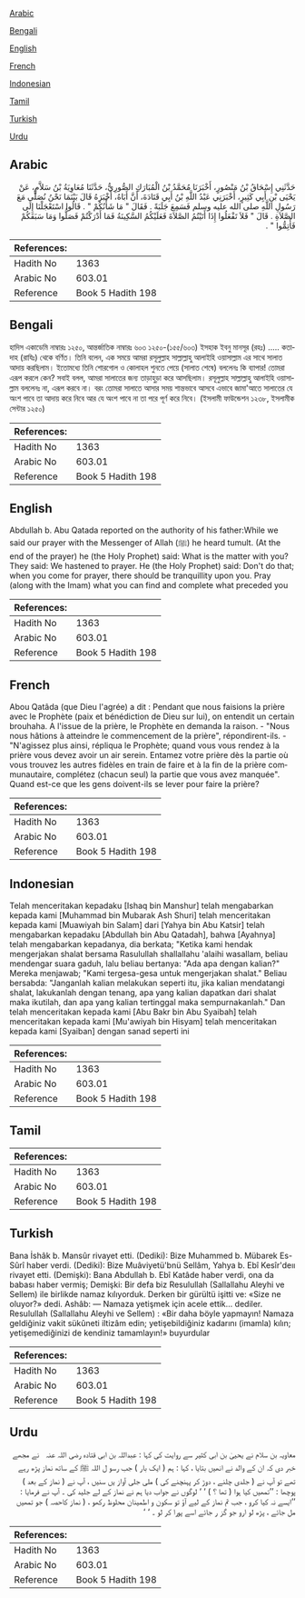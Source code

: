 [Arabic](#arabic)

[Bengali](#bengali)

[English](#english)

[French](#french)

[Indonesian](#indonesian)

[Tamil](#tamil)

[Turkish](#turkish)

[Urdu](#urdu)

## Arabic


<div dir="rtl" lang="ar" style={{fontSize:'larger',backgroundColor:'#f8f9fa',padding:20}}>
حَدَّثَنِي إِسْحَاقُ بْنُ مَنْصُورٍ، أَخْبَرَنَا مُحَمَّدُ بْنُ الْمُبَارَكِ الصُّورِيُّ، حَدَّثَنَا مُعَاوِيَةُ بْنُ سَلاَّمٍ، عَنْ يَحْيَى بْنِ أَبِي كَثِيرٍ، أَخْبَرَنِي عَبْدُ اللَّهِ بْنُ أَبِي قَتَادَةَ، أَنَّ أَبَاهُ، أَخْبَرَهُ قَالَ بَيْنَمَا نَحْنُ نُصَلِّي مَعَ رَسُولِ اللَّهِ صلى الله عليه وسلم فَسَمِعَ جَلَبَةً ‏.‏ فَقَالَ ‏"‏ مَا شَأْنُكُمْ ‏"‏ ‏.‏ قَالُوا اسْتَعْجَلْنَا إِلَى الصَّلاَةِ ‏.‏ قَالَ ‏"‏ فَلاَ تَفْعَلُوا إِذَا أَتَيْتُمُ الصَّلاَةَ فَعَلَيْكُمُ السَّكِينَةُ فَمَا أَدْرَكْتُمْ فَصَلُّوا وَمَا سَبَقَكُمْ فَأَتِمُّوا ‏"‏ ‏.‏
</div>
<div style={{backgroundColor:'#f8f9fa',padding:20, marginBottom: 10}}><table> <thead> <tr> <th>References:</th> <th></th> </tr> </thead> <tbody><tr><td>Hadith No</td><td>1363</td></tr><tr><td>Arabic No</td><td>603.01</td></tr><tr><td>Reference</td><td>Book 5 Hadith 198</td></tr></tbody></table></div>

## Bengali


<div dir="ltr" lang="bn" style={{fontSize:'larger',backgroundColor:'#f8f9fa',padding:20}}>
হাদিস একাডেমি নাম্বারঃ ১২৫০, আন্তর্জাতিক নাম্বারঃ ৬০৩ ১২৫০-(১৫৫/৬০৩) ইসহাক ইবনু মানসূর (রহঃ) ..... কতাদাহ (রাযিঃ) থেকে বর্ণিত। তিনি বলেন, এক সময়ে আমরা রসূলুল্লাহ সাল্লাল্লাহু আলাইহি ওয়াসাল্লাম এর সাথে সালাত আদায় করছিলাম। ইতোমধ্যে তিনি শোরগোল ও কোলাহল শুনতে পেয়ে (সালাত শেষে) বললেনঃ কি ব্যাপার! তোমরা এরূপ করলে কেন? সবাই বলল, আমরা সালাতের জন্য তাড়াহুড়া করে আসছিলাম। রসূলুল্লাহ সাল্লাল্লাহু আলাইহি ওয়াসাল্লাম বললেনঃ না, এরূপ করবে না। বরং তোমরা সালাতে আসার সময় শান্তভাবে আসবে এভাবে জামা'আতে সালাতের যে অংশ পাবে তা আদায় করে নিবে আর যে অংশ পাবে না তা পরে পূর্ণ করে নিবে। (ইসলামী ফাউন্ডেশন ১২৩৮, ইসলামীক সেন্টার ১২৫০)
</div>
<div style={{backgroundColor:'#f8f9fa',padding:20, marginBottom: 10}}><table> <thead> <tr> <th>References:</th> <th></th> </tr> </thead> <tbody><tr><td>Hadith No</td><td>1363</td></tr><tr><td>Arabic No</td><td>603.01</td></tr><tr><td>Reference</td><td>Book 5 Hadith 198</td></tr></tbody></table></div>

## English


<div dir="ltr" lang="en" style={{fontSize:'larger',backgroundColor:'#f8f9fa',padding:20}}>
Abdullah b. Abu Qatada reported on the authority of his father:While we said our prayer with the Messenger of Allah (ﷺ) he heard tumult. (At the end of the prayer) he (the Holy Prophet) said: What is the matter with you? They said: We hastened to prayer. He (the Holy Prophet) said: Don't do that; when you come for prayer, there should be tranquillity upon you. Pray (along with the Imam) what you can find and complete what preceded you
</div>
<div style={{backgroundColor:'#f8f9fa',padding:20, marginBottom: 10}}><table> <thead> <tr> <th>References:</th> <th></th> </tr> </thead> <tbody><tr><td>Hadith No</td><td>1363</td></tr><tr><td>Arabic No</td><td>603.01</td></tr><tr><td>Reference</td><td>Book 5 Hadith 198</td></tr></tbody></table></div>

## French


<div dir="ltr" lang="fr" style={{fontSize:'larger',backgroundColor:'#f8f9fa',padding:20}}>
Abou Qatâda (que Dieu l'agrée) a dit : Pendant que nous faisions la prière avec le Prophète (paix et bénédiction de Dieu sur lui), on entendit un certain brouhaha. A l'issue de la prière, le Prophète en demanda la raison. - "Nous nous hâtions à atteindre le commencement de la prière", répondirent-ils. - "N'agissez plus ainsi, répliqua le Prophète; quand vous vous rendez à la prière vous devez avoir un air serein. Entamez votre prière dès la partie où vous trouvez les autres fidèles en train de faire et à la fin de la prière communautaire, complétez (chacun seul) la partie que vous avez manquée". Quand est-ce que les gens doivent-ils se lever pour faire la prière?
</div>
<div style={{backgroundColor:'#f8f9fa',padding:20, marginBottom: 10}}><table> <thead> <tr> <th>References:</th> <th></th> </tr> </thead> <tbody><tr><td>Hadith No</td><td>1363</td></tr><tr><td>Arabic No</td><td>603.01</td></tr><tr><td>Reference</td><td>Book 5 Hadith 198</td></tr></tbody></table></div>

## Indonesian


<div dir="ltr" lang="id" style={{fontSize:'larger',backgroundColor:'#f8f9fa',padding:20}}>
Telah menceritakan kepadaku [Ishaq bin Manshur] telah mengabarkan kepada kami [Muhammad bin Mubarak Ash Shuri] telah menceritakan kepada kami [Muawiyah bin Salam] dari [Yahya bin Abu Katsir] telah mengabarkan kepadaku [Abdullah bin Abu Qatadah], bahwa [Ayahnya] telah mengabarkan kepadanya, dia berkata; "Ketika kami hendak mengerjakan shalat bersama Rasulullah shallallahu 'alaihi wasallam, beliau mendengar suara gaduh, lalu beliau bertanya: "Ada apa dengan kalian?" Mereka menjawab; "Kami tergesa-gesa untuk mengerjakan shalat." Beliau bersabda: "Janganlah kalian melakukan seperti itu, jika kalian mendatangi shalat, lakukanlah dengan tenang, apa yang kalian dapatkan dari shalat maka ikutilah, dan apa yang kalian tertinggal maka sempurnakanlah." Dan telah menceritakan kepada kami [Abu Bakr bin Abu Syaibah] telah menceritakan kepada kami [Mu'awiyah bin Hisyam] telah menceritakan kepada kami [Syaiban] dengan sanad seperti ini
</div>
<div style={{backgroundColor:'#f8f9fa',padding:20, marginBottom: 10}}><table> <thead> <tr> <th>References:</th> <th></th> </tr> </thead> <tbody><tr><td>Hadith No</td><td>1363</td></tr><tr><td>Arabic No</td><td>603.01</td></tr><tr><td>Reference</td><td>Book 5 Hadith 198</td></tr></tbody></table></div>

## Tamil


<div dir="ltr" lang="ta" style={{fontSize:'larger',backgroundColor:'#f8f9fa',padding:20}}>

</div>
<div style={{backgroundColor:'#f8f9fa',padding:20, marginBottom: 10}}><table> <thead> <tr> <th>References:</th> <th></th> </tr> </thead> <tbody><tr><td>Hadith No</td><td>1363</td></tr><tr><td>Arabic No</td><td>603.01</td></tr><tr><td>Reference</td><td>Book 5 Hadith 198</td></tr></tbody></table></div>

## Turkish


<div dir="ltr" lang="tr" style={{fontSize:'larger',backgroundColor:'#f8f9fa',padding:20}}>
Bana İshâk b. Mansûr rivayet etti. (Dediki): Bize Muhammed b. Mübarek Es-Sûrî haber verdi. (Dediki): Bize Muâviyetü'bnü Sellâm, Yahya b. Ebî Kesîr'deıı rivayet etti. (Demişki): Bana Abdullah b. Ebî Katâde haber verdi, ona da babası haber vermiş; Demişki: Bir defa biz Resulullah (Sallallahu Aleyhi ve Sellem) ile birlikde namaz kılıyorduk. Derken bir gürültü işitti ve: «Size ne oluyor?» dedi. Ashâb: — Namaza yetişmek için acele ettik... dediler. Resulullah (Sallallahu Aleyhi ve Sellem) : «Bir daha böyle yapmayın! Namaza geldiğiniz vakit sükûneti iltizâm edin; yetişebildiğiniz kadarını (imamla) kılın; yetişemediğinizi de kendiniz tamamlayın!» buyurdular
</div>
<div style={{backgroundColor:'#f8f9fa',padding:20, marginBottom: 10}}><table> <thead> <tr> <th>References:</th> <th></th> </tr> </thead> <tbody><tr><td>Hadith No</td><td>1363</td></tr><tr><td>Arabic No</td><td>603.01</td></tr><tr><td>Reference</td><td>Book 5 Hadith 198</td></tr></tbody></table></div>

## Urdu


<div dir="rtl" lang="ur" style={{fontSize:'larger',backgroundColor:'#f8f9fa',padding:20}}>
معاویہ بن سلام نے یحییٰ بن ابی کثیر سے روایت کی کہا : عبداللہ بن ابی قتادہ ‌رضی ‌اللہ ‌عنہ ‌ ‌ نے مجھے خبر دی کہ ان کے والد نے انھیں بتایا ، کہا : ہم ( ایک بار ) جب رسو ل اللہ ﷺ کے ساتھ نماز پڑھ رہے تھے تو آپ نے ( جلدی چلنے ، دوڑ کر پہنچنے کی ) ملی جلی آواز یں سنیں ، آپ نے ( نماز کے بعد ) پوچھا : ’’تمھیں کیا ہوا ( تھا ؟ ) ‘ ‘ لوگوں نے جواب دیا ہم نے نماز کے لے جلید کی ۔ آپ نے فرمایا : ’’ایسے نہ کیا کرو ، جب تم نماز کے لیے آؤ تو سکون و اطمینان محلوظ رکھو ، ( نماز کاحصہ ) جو تمھیں مل جائے ، پڑھ لو ارو جو گز ر جائے اسے پورا کر لو ۔ ‘ ‘
</div>
<div style={{backgroundColor:'#f8f9fa',padding:20, marginBottom: 10}}><table> <thead> <tr> <th>References:</th> <th></th> </tr> </thead> <tbody><tr><td>Hadith No</td><td>1363</td></tr><tr><td>Arabic No</td><td>603.01</td></tr><tr><td>Reference</td><td>Book 5 Hadith 198</td></tr></tbody></table></div>